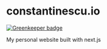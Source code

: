 #  constantinescu.io

[![Greenkeeper badge](https://badges.greenkeeper.io/andreiconstantinescu/constantinescu.io.svg)](https://greenkeeper.io/)

My personal website built with next.js
